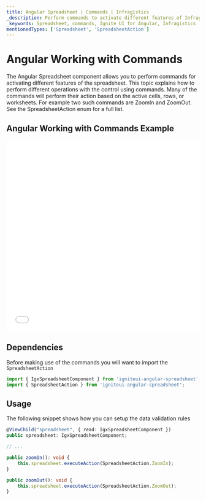 ```yaml
---
title: Angular Spreadsheet | Commands | Infragistics
_description: Perform commands to activate different features of Infragistics' Angular spreadsheet control. Learn commnads such as ZoomIn and ZoomOut with Ignite UI for Angular spreadsheet!
_keywords: Spreadsheet, commands, Ignite UI for Angular, Infragistics
mentionedTypes: ['Spreadsheet', 'SpreadsheetAction']
---
```


# Angular Working with Commands

The Angular Spreadsheet component allows you to perform commands for activating different features of the spreadsheet. This topic explains how to perform different operations with the control using commands. Many of the commands will perform their action based on the active cells, rows, or worksheets. For example two such commands are ZoomIn and ZoomOut. See the SpreadsheetAction enum for a full list.

## Angular Working with Commands Example

<div class="sample-container loading" style="height: 500px">
    <iframe id="spreadsheet-commands-sample-iframe" src='{environment:dvDemosBaseUrl}/excel/spreadsheet-commands' width="100%" height="100%" seamless frameBorder="0" onload="onXPlatSampleIframeContentLoaded(this);"></iframe>
</div>


<div class="divider--half"></div>

## Dependencies

Before making use of the commands you will want to import the `SpreadsheetAction`

```ts
import { IgxSpreadsheetComponent } from 'igniteui-angular-spreadsheet';
import { SpreadsheetAction } from 'igniteui-angular-spreadsheet';
```

<div class="divider--half"></div>

## Usage

The following snippet shows how you can setup the data validation rules

```ts
@ViewChild("spreadsheet", { read: IgxSpreadsheetComponent })
public spreadsheet: IgxSpreadsheetComponent;

// ...

public zoomIn(): void {
    this.spreadsheet.executeAction(SpreadsheetAction.ZoomIn);
}

public zoomOut(): void {
    this.spreadsheet.executeAction(SpreadsheetAction.ZoomOut);
}
```
